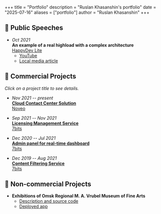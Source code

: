 +++
title = "Portfolio"
description = "Ruslan Khasanshin's portfolio"
date = "2025-07-16"
aliases = ["portfolio"]
author = "Ruslan Khasanshin"
+++

## 📢 Public Speeches

- *Oct 2021*\
  **An example of a real highload with a complex architecture**\
  [HappyDev Lite](https://happydev-lite.ru)
  - [YouTube](https://www.youtube.com/watch?v=niqirgfKVLA)
  - [Local media article](https://tramplin.media/news/4/2197)

## 🤝 Commercial Projects

*Click on a project title to see details.*

- *Nov 2021 -- present*\
  **[Cloud Contact Center Solution](4/)**\
  [Noveo](https://noveogroup.com)

- *Sep 2021 -- Nov 2021*\
  **[Licensing Management Service](3/)**\
  [7bits](https://7bits.it)

- *Dec 2020 -- Jul 2021*\
  **[Admin panel for real-time dashboard](2/)**\
  [7bits](https://7bits.it)

- *Dec 2019 -- Aug 2021*\
  **[Content Filtering Service](1/)**\
  [7bits](https://7bits.it)

## 🏹 Non-commercial Projects

- **Exhibitions of Omsk Regional M. A. Vrubel Museum of Fine Arts**
  - [Description and source code](https://github.com/hu553in/vrubel-museum-exhibitions)
  - [Deployed app](https://vrubel-museum-exhibitions.netlify.app)
